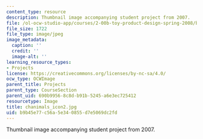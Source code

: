 ```yaml
---
content_type: resource
description: Thumbnail image accompanying student project from 2007.
file: /ol-ocw-studio-app/courses/2-00b-toy-product-design-spring-2008/b9b45e77c56a5e340855d7e5069dc2fd_chanimals_icon2.jpg
file_size: 1722
file_type: image/jpeg
image_metadata:
  caption: ''
  credit: ''
  image-alt: ''
learning_resource_types:
- Projects
license: https://creativecommons.org/licenses/by-nc-sa/4.0/
ocw_type: OCWImage
parent_title: Projects
parent_type: CourseSection
parent_uid: 690b9956-8c8d-b91b-5245-a6e3ec725412
resourcetype: Image
title: chanimals_icon2.jpg
uid: b9b45e77-c56a-5e34-0855-d7e5069dc2fd
---
```

Thumbnail image accompanying student project from 2007.